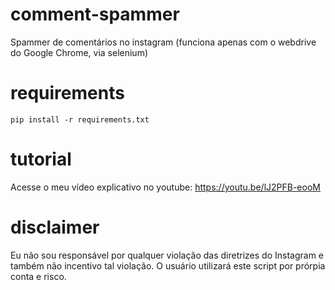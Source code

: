 # comment-spammer
Spammer de comentários no instagram (funciona apenas com o webdrive do Google Chrome, via selenium)

# requirements
``pip install -r requirements.txt``

# tutorial
Acesse o meu vídeo explicativo no youtube: https://youtu.be/lJ2PFB-eooM

# disclaimer
Eu não sou responsável por qualquer violação das diretrizes do Instagram e também não incentivo tal violação. O usuário utilizará este script por prórpia conta e risco.
